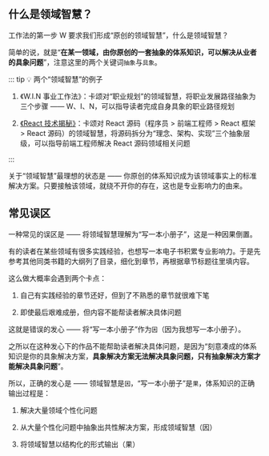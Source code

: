 ## 什么是领域智慧？

工作法的第一步 W 要求我们形成“原创的领域智慧”，什么是领域智慧？

简单的说，就是“**在某一领域，由你原创的一套抽象的体系知识，可以解决从业者的具象问题**”，注意这里的两个关键词`抽象`与`具象`。

::: tip :bulb: 两个“领域智慧”的例子

1. 《W.I.N 事业工作法》：卡颂对“职业规划”的领域智慧，将职业发展路径抽象为三个步骤 —— W、I、N，可以指导读者完成自身具象的职业路径规划

2. [《React 技术揭秘》](https://react.iamkasong.com/)：卡颂对 React 源码（程序员 > 前端工程师 > React 框架 > React 源码）的领域智慧，将源码拆分为“理念、架构、实现”三个抽象层级，可以指导前端工程师解决 React 源码领域相关问题

:::

关于“领域智慧”最理想的状态是 —— 你原创的体系知识成为该领域事实上的标准解决方案。只要接触该领域，就绕不开你的存在，这也是专业影响力的由来。

## 常见误区

一种常见的误区是 —— 将领域智慧理解为“写一本小册子”，这是一种因果倒置。

有的读者在某些领域有很多实践经验，也想写一本电子书积累专业影响力。于是先参考其他同类书籍的大纲列了目录，细化到章节，再根据章节标题往里填内容。

这么做大概率会遇到两个卡点：

1. 自己有实践经验的章节还好，但到了不熟悉的章节就很难下笔

2. 即使最后艰难成册，但内容不能帮读者解决具体问题

这就是错误的发心 —— 将“写一本小册子”作为`因`（因为我想写一本小册子）。

之所以在这种发心下的作品不能帮助读者解决具体问题，是因为“刻意凑成的体系知识是你的具象解决方案，**具象解决方案无法解决具象问题，只有抽象解决方案才能解决具象问题**”。

所以，正确的发心是 —— 领域智慧是`因`，“写一本小册子”是`果`，体系知识的正确输出过程是：

1. 解决大量领域个性化问题

2. 从大量个性化问题中抽象出共性解决方案，形成领域智慧（因）

3. 将领域智慧以结构化的形式输出（果）

